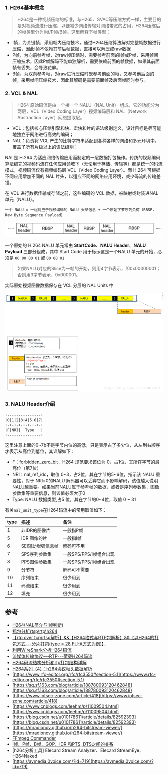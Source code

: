 
### 1. H264基本概念

> H264是一种视频压缩的标准，与H265、SVAC等压缩方式一样，主要目的是对视频流进行压缩，以便减少网络传输对网络带宽的占用，H264压缩后的帧类型分为I帧/P帧/B帧。这里解释下帧类型：

- I帧，为关键帧，采用帧内压缩技术，通过H264压缩算法解对完整帧数据进行压缩，因此I帧不依赖其前后帧数据，直接可以解压成raw数据
- P帧，为向前参考帧，对raw帧压缩时，需要参考前面的I帧或P帧，采用帧间压缩技术，因此P帧解码不能单独解析，需要依赖前面的帧数据，如果其前面帧有丢失，会导致花屏。
- B帧，为双向参考帧，对raw进行压缩时既参考前面的帧，又参考他后面的帧，采用帧间压缩技术，因此其解码是需要前面帧及后面帧同时参与。

### 2. VCL & NAL

> H264 原始码流是由一个接一个 NALU（NAL Unit） 组成，它的功能分为两层，VCL（Video Coding Layer）视频编码层和 NAL（Network Abstraction Layer）网络提取层。

- VCL：包括核心压缩引擎和块、宏块和片的语法级别定义，设计目标是尽可能地独立于网络进行高效的编码；
- NAL：负责将 VCL 产生的比特字符串适配到各种各样的网络和多元环境中，覆盖了所有片级以上的语法级别；

NAL是 H.264 为适应网络传输应用而制定的一层数据打包操作。传统的视频编码算法编完的视频码流在任何应用领域下（无论用于存储、传输等）都是统一的码流模式，视频码流仅有视频编码层 VCL（Video Coding Layer）。而 H.264 可根据不同应用增加不同的 NAL 片头，以适应不同的网络应用环境，减少码流的传输差错。

在 VCL 进行数据传输或存储之前，这些编码的 VCL 数据，被映射或封装进NAL单元（NALU）。

`一个 NALU = 一组对应于视频编码的 NALU 头部信息 + 一个原始字节序列负荷（RBSP，Raw Byte Sequence Payload）`

![](assets/2326882-20210528153244460-2022572323.png)

一个原始的 H.264 NALU 单元常由 **StartCode**、**NALU Header**、**NALU Payload** 三部分组成，其中 Start Code 用于标示这是一个NALU 单元的开始，必须是 `00 00 00 01` 或 `00 00 01`

> 如果NALU对应的Slice为一帧的开始，则用4字节表示，即0x00000001；否则用3字节表示，0x000001。

实际原始视频图像数据保存在 VCL 分层的 NAL Units 中

![](assets/20180910172723797.png)

### 3. NALU Header介绍

```text
+---------------+
|0|1|2|3|4|5|6|7|
+-+-+-+-+-+-+-+-+
|F|NRI|  Type   |
+---------------+
```

这里注意上面的0~7b不是字节内位的高低，只是表示占了多少位，从左到右顺序才表示从高位到低位，其详解如下：

- F：forbidden_zero_bit，H264 规范要求该位为 0，占1位，其所在字节的最高位（第7位）
- NRI：nal_ref_idc，取值 0~3，占2位，其在字节的5~6位，指示该 NALU 重要性，对于 NRI=0的NALU 解码器可以丢弃它而不影响解码，该值越大说明NALU越重要。如果当前NALU属于参考帧的数据，或者是序列参数集，图像参数集等重要信息，则该值必须大于0
- Type: NALU 数据类型,占5 位，其在字节的0~4位，取值 0 ~ 31

有关`nal_unit_type`在H264码流中的常用取值如下：

| type | 描述              | 备注                    |
| :--- | :---------------- | :---------------------- |
| 1    | 非IDR的图像片     | 一般指P帧               |
| 5    | IDR 图像的片      | 一般指I帧               |
| 6    | SEI辅助增强信息帧 | 解码可不用              |
| 7    | SPS序列参数集     | 一般SPS/PPS/I帧组合出现 |
| 8    | PPS图像参数集     | 一般SPS/PPS/I帧组合出现 |
| 9    | 分节符            | 解码可不需要            |
| 10   | 序列结束          | 很少用到                |
| 11   | 码流结束          | 很少用到                |
| 12   | 填充              | 很少用到                |


## 参考

- [H264(NAL简介与I帧判断)](https://www.cnblogs.com/virusolf/p/5000107.html)
- [抓包分析rtsp\rtp\h264](https://blog.51cto.com/xutie/5461966)
- [【rtp over tcp/rtsp解析】&&【H264格式与RTP包解析】&&【以H264的打包方式---分片打包(type = 28 FU-A方式为例)】](https://www.cnblogs.com/iFrank/p/15434438.html)
- [利用WireShark分析H264码流](https://blog.csdn.net/qingkongyeyue/article/details/74155018)
- [流媒体传输协议---RTP---荷载H264码流](https://www.cnblogs.com/qing1991/p/10089743.html)
- [H264码流结构分析和rtp打包结构详解](https://www.cnblogs.com/lidabo/p/6553297.html)
- [H264系列（4）：h264协议帧头数据解析](https://blog.csdn.net/aflyeaglenku/article/details/53392294)
- [https://www.rfc-editor.org/rfc/rfc3550#section-5.1](https://www.rfc-editor.org/rfc/rfc3550#section-5.1)
- [https://sq.sf.163.com/blog/article/188780093120462848](https://sq.sf.163.com/blog/article/188780093120462848)
- [https://www.iotsec-zone.com/article/418](https://www.iotsec-zone.com/article/418)
- [https://www.cnblogs.com/leehm/p/11009504.html](https://www.cnblogs.com/leehm/p/11009504.html)
- [https://blog.csdn.net/u010178611/article/details/82592393](https://blog.csdn.net/u010178611/article/details/82592393)
- [https://mradionov.github.io/h264-bitstream-viewer/](https://mradionov.github.io/h264-bitstream-viewer/)
- [FFmpeg Commander](https://alfg.dev/ffmpeg-commander/)
- [I帧、P帧、B帧、GOP、IDR 和PTS, DTS之间的关系](https://www.cnblogs.com/yongdaimi/p/10676309.html#autoid-0-0-2)
- [h264分析工具] Elecard Stream Analyzer、Elecard StreamEye、H264Naked
- [https://avmedia.0voice.com/?id=719](https://avmedia.0voice.com/?id=719)